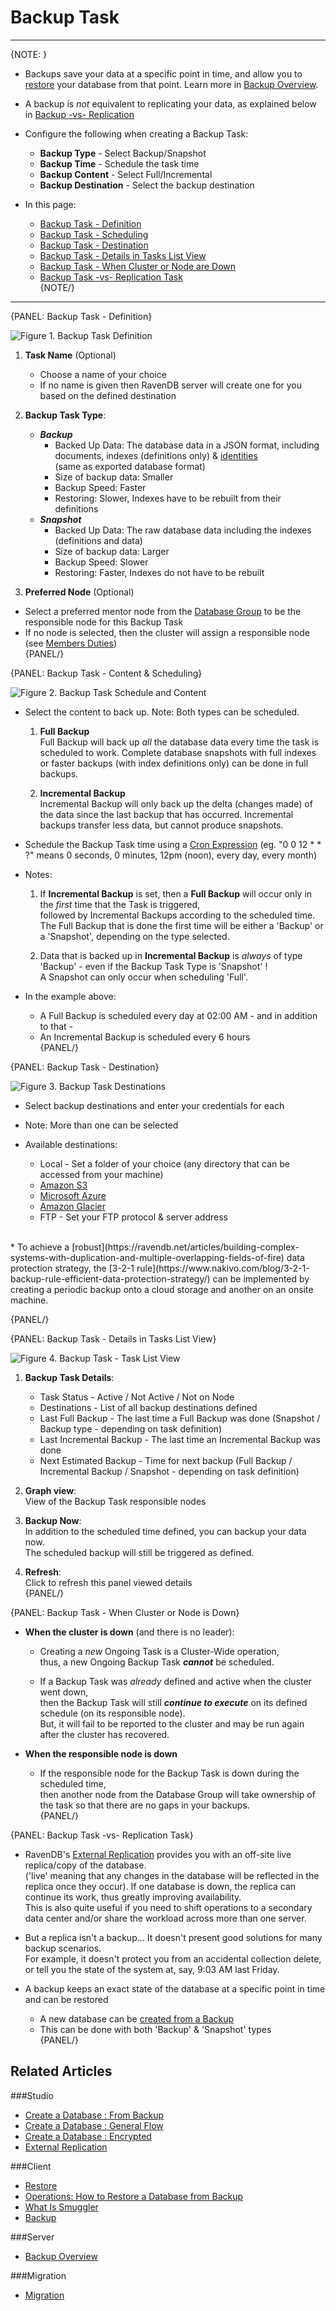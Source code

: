 ﻿# Backup Task
---

{NOTE: }

* Backups save your data at a specific point in time, and allow you to 
  [restore](../../../../studio/server/databases/create-new-database/from-backup#create-a-database-from-backup) 
  your database from that point. Learn more in [Backup Overview](../../../../server/ongoing-tasks/backup-overview).  

* A backup is _not_ equivalent to replicating your data, as explained below in 
  [Backup -vs- Replication](../../../../studio/database/tasks/ongoing-tasks/backup-task#backup-task--vs--replication-task)  

* Configure the following when creating a Backup Task:
  * **Backup Type** - Select Backup/Snapshot  
  * **Backup Time** - Schedule the task time  
  * **Backup Content** - Select Full/Incremental  
  * **Backup Destination** - Select the backup destination  

* In this page:  
  * [Backup Task - Definition](../../../../studio/database/tasks/ongoing-tasks/backup-task#backup-task---definition)  
  * [Backup Task - Scheduling](../../../../studio/database/tasks/ongoing-tasks/backup-task#backup-task---content-&-scheduling)  
  * [Backup Task - Destination](../../../../studio/database/tasks/ongoing-tasks/backup-task#backup-task---destination)  
  * [Backup Task - Details in Tasks List View](../../../../studio/database/tasks/ongoing-tasks/backup-task#backup-task---details-in-tasks-list-view)  
  * [Backup Task - When Cluster or Node are Down](../../../../studio/database/tasks/ongoing-tasks/backup-task#backup-task---when-cluster-or-node-are-down)  
  * [Backup Task -vs- Replication Task](../../../../studio/database/tasks/ongoing-tasks/backup-task#backup-task--vs--replication-task)  
{NOTE/}

---

{PANEL: Backup Task - Definition}

![Figure 1. Backup Task Definition](images/backup-task-1.png "Create New Backup Task")

1. **Task Name** (Optional)  
   * Choose a name of your choice  
   * If no name is given then RavenDB server will create one for you based on the defined destination  

2. **Backup Task Type**:  
   * ***Backup***  
     * Backed Up Data: The database data in a JSON format, including documents, indexes (definitions only) & [identities](../../../../server/kb/document-identifier-generation#identity)  
       (same as exported database format)  
     * Size of backup data: Smaller  
     * Backup Speed: Faster  
     * Restoring: Slower, Indexes have to be rebuilt from their definitions  
   * ***Snapshot***  
     * Backed Up Data: The raw database data including the indexes (definitions and data)
     * Size of backup data: Larger  
     * Backup Speed: Slower  
     * Restoring: Faster, Indexes do not have to be rebuilt  

3. **Preferred Node** (Optional)  
  * Select a preferred mentor node from the [Database Group](../../../../studio/database/settings/manage-database-group) to be the responsible node for this Backup Task  
  * If no node is selected, then the cluster will assign a responsible node (see [Members Duties](../../../../studio/database/settings/manage-database-group#database-group-topology---members-duties))  
{PANEL/}

{PANEL: Backup Task - Content & Scheduling}

![Figure 2. Backup Task Schedule and Content](images/backup-task-2.png "Backup Task Schedule & Content")

* Select the content to back up. Note: Both types can be scheduled.  
  1. **Full Backup**  
     Full Backup will back up _all_ the database data every time the task is scheduled to work. Complete database snapshots with full indexes or faster backups (with index definitions only) can be done in full backups.   

  2. **Incremental Backup**  
     Incremental Backup will only back up the delta (changes made) of the data since the last backup that has occurred. Incremental backups transfer less data, but cannot produce snapshots.  

* Schedule the Backup Task time using a [Cron Expression](http://www.quartz-scheduler.org/documentation/quartz-2.3.0/tutorials/crontrigger.html) (eg. "0 0 12 * * ?" means 0 seconds, 0 minutes, 12pm (noon), every day, every month)  

* Notes:  
  1. If **Incremental Backup** is set, then a **Full Backup** will occur only in the _first_ time that the Task is triggered,  
     followed by Incremental Backups according to the scheduled time.  
     The Full Backup that is done the first time will be either a 'Backup' or a 'Snapshot', depending on the type selected.  

  2. Data that is backed up in **Incremental Backup** is _always_ of type 'Backup' - even if the Backup Task Type is 'Snapshot' !  
     A Snapshot can only occur when scheduling 'Full'.  

* In the example above:  
  * A Full Backup is scheduled every day at 02:00 AM - and in addition to that -  
  * An Incremental Backup is scheduled every 6 hours  
{PANEL/}

{PANEL: Backup Task - Destination}

![Figure 3. Backup Task Destinations](images/backup-task-3.png "Backup Destinations")

* Select backup destinations and enter your credentials for each  

* Note: More than one can be selected  

* Available destinations:  

  * Local - Set a folder of your choice (any directory that can be accessed from your machine)  
  * [Amazon S3](https://aws.amazon.com/s3/)  
  * [Microsoft Azure](https://azure.microsoft.com/en-us/services/storage/)  
  * [Amazon Glacier](https://aws.amazon.com/glacier/)  
  * FTP - Set your FTP protocol & server address  

<br/>
 * To achieve a [robust](https://ravendb.net/articles/building-complex-systems-with-duplication-and-multiple-overlapping-fields-of-fire) data protection strategy, the [3-2-1 rule](https://www.nakivo.com/blog/3-2-1-backup-rule-efficient-data-protection-strategy/) can be implemented by creating a periodic backup onto a cloud storage and another on an onsite machine.

{PANEL/}

{PANEL: Backup Task - Details in Tasks List View}

![Figure 4. Backup Task - Task List View](images/backup-task-4.png "Tasks List View Details")

1. **Backup Task Details**:
   *  Task Status - Active / Not Active / Not on Node  
   *  Destinations - List of all backup destinations defined  
   *  Last Full Backup - The last time a Full Backup was done 
      (Snapshot / Backup type - depending on task definition)  
   *  Last Incremental Backup - The last time an Incremental Backup was done  
   *  Next Estimated Backup - Time for next backup 
      (Full Backup / Incremental Backup / Snapshot - depending on task definition)  

2. **Graph view**:  
   View of the Backup Task responsible nodes  

3. **Backup Now**:  
   In addition to the scheduled time defined, you can backup your data now.  
   The scheduled backup will still be triggered as defined.  

4. **Refresh**:  
   Click to refresh this panel viewed details  
{PANEL/}

{PANEL: Backup Task - When Cluster or Node is Down}

* **When the cluster is down** (and there is no leader):  

  * Creating a _new_ Ongoing Task is a Cluster-Wide operation,  
    thus, a new Ongoing Backup Task ***cannot*** be scheduled.  

  * If a Backup Task was _already_ defined and active when the cluster went down,  
    then the Backup Task will still ***continue to execute*** on its defined schedule (on its responsible node).  
    But, it will fail to be reported to the cluster and may be run again after the cluster has recovered.  

* **When the responsible node is down**  

  * If the responsible node for the Backup Task is down during the scheduled time,  
    then another node from the Database Group will take ownership of the task so that there are no gaps in your backups.  
{PANEL/}

{PANEL: Backup Task -vs- Replication Task}

* RavenDB's [External Replication](../../../../studio/database/tasks/ongoing-tasks/external-replication-task) provides you with an off-site live replica/copy of the database.  
  ('live' meaning that any changes in the database will be reflected in the replica once they occur). If one database is down, the replica can continue its work, thus greatly improving availability.  
  This is also quite useful if you need to shift operations to a secondary data center and/or share the workload across more than one server.  

*  But a replica isn't a backup... It doesn't present good solutions for many backup scenarios.  
   For example, it doesn't protect you from an accidental collection delete,  
   or tell you the state of the system at, say, 9:03 AM last Friday.  

* A backup keeps an exact state of the database at a specific point in time and can be restored  
  * A new database can be [created from a Backup](../../../../studio/server/databases/create-new-database/from-backup)  
  * This can be done with both 'Backup' & 'Snapshot' types  
{PANEL/}

## Related Articles

###Studio  
- [Create a Database : From Backup](../../../../studio/server/databases/create-new-database/from-backup)   
- [Create a Database : General Flow](../../../../studio/server/databases/create-new-database/general-flow)        
- [Create a Database : Encrypted](../../../../studio/server/databases/create-new-database/encrypted)      
- [External Replication](../../../studio/database/tasks/ongoing-tasks/external-replication-task)  


###Client  
- [Restore](../../../../client-api/operations/maintenance/backup/restore)   
- [Operations: How to Restore a Database from Backup](../../../../client-api/operations/server-wide/restore-backup)    
- [What Is Smuggler](../../../../client-api/smuggler/what-is-smuggler)   
- [Backup](../../../../client-api/operations/maintenance/backup/backup)

###Server  
- [Backup Overview](../../../../server/ongoing-tasks/backup-overview)

###Migration  
- [Migration](../../../../migration/server/data-migration) 


